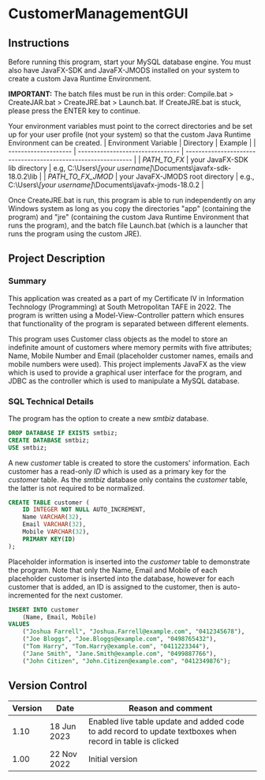 # CustomerManagementGUI

## Instructions
Before running this program, start your MySQL database engine. You must also have JavaFX-SDK and JavaFX-JMODS installed on your system to create a custom Java Runtime Environment.

**IMPORTANT:** The batch files must be run in this order: Compile.bat > CreateJAR.bat > CreateJRE.bat > Launch.bat. If CreateJRE.bat is stuck, please press the ENTER key to continue.

Your environment variables must point to the correct directories and be set up for your user profile (not your system) so that the custom Java Runtime Environment can be created.
| Environment Variable | Directory                        | Example                                                       |
| -------------------- | -------------------------------- | ------------------------------------------------------------- |
| *PATH_TO_FX*         | your JavaFX-SDK lib directory    | e.g, C:\Users\\*[your username]*\Documents\javafx-sdk-18.0.2\lib |
| *PATH_TO_FX_JMOD*    | your JavaFX-JMODS root directory | e.g., C:\Users\\*[your username]*\Documents\javafx-jmods-18.0.2  |

Once CreateJRE.bat is run, this program is able to run independently on any Windows system as long as you copy the directories "app" (containing the program) and "jre" (containing the custom Java Runtime Environment that runs the program), and the batch file Launch.bat (which is a launcher that runs the program using the custom JRE).

## Project Description
### Summary
This application was created as a part of my Certificate IV in Information Technology (Programming) at South Metropolitan TAFE in 2022. The program is written using a Model-View-Controller pattern which ensures that functionality of the program is separated between different elements.

This program uses Customer class objects as the model to store an indefinite amount of customers where memory permits with five attributes; Name, Mobile Number and Email (placeholder customer names, emails and mobile numbers were used). This project implements JavaFX as the view which is used to provide a graphical user interface for the program, and JDBC as the controller which is used to manipulate a MySQL database. 

### SQL Technical Details
The program has the option to create a new *smtbiz* database.
```SQL
DROP DATABASE IF EXISTS smtbiz;
CREATE DATABASE smtbiz;
USE smtbiz;
```

A new *customer* table is created to store the customers' information. Each customer has a read-only *ID* which is used as a primary key for the *customer* table. As the *smtbiz* database only contains the *customer* table, the latter is not required to be normalized.
```SQL
CREATE TABLE customer (
	ID INTEGER NOT NULL AUTO_INCREMENT,
	Name VARCHAR(32),
	Email VARCHAR(32),
	Mobile VARCHAR(32),
	PRIMARY KEY(ID)
);
```

Placeholder information is inserted into the *customer* table to demonstrate the program. Note that only the Name, Email and Mobile of each placeholder customer is inserted into the database, however for each customer that is added, an ID is assigned to the customer, then is auto-incremented for the next customer.
```SQL
INSERT INTO customer
	(Name, Email, Mobile)
VALUES
	("Joshua Farrell", "Joshua.Farrell@example.com", "0412345678"),
	("Joe Bloggs", "Joe.Bloggs@example.com", "0498765432"),
	("Tom Harry", "Tom.Harry@example.com", "0411223344"),
	("Jane Smith", "Jane.Smith@example.com", "0499887766"),
	("John Citizen", "John.Citizen@example.com", "0412349876");
```

## Version Control
| Version | Date        | Reason and comment                                                                                         |
| ------- | ----------- | ---------------------------------------------------------------------------------------------------------- |
| 1.10    | 18 Jun 2023 | Enabled live table update and added code to add record to update textboxes when record in table is clicked |
| 1.00    | 22 Nov 2022 | Initial version                                                                                            |
